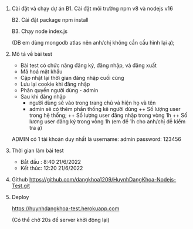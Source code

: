 1. Cài đặt và chạy dự án
    B1. Cài đặt môi trường
        npm v8 và nodejs v16

    B2. Cài đặt package
        npm install
    
    B3. Chạy
        node index.js

    (DB em dùng mongodb atlas nên anh/chị không cần cấu hình lại ạ);

2. Mô tả về bài test
    - Bài test có chức năng đăng ký, đăng nhập, và đăng xuất 
    - Mã hoá mật khẩu
    - Cập nhật lại thời gian đăng nhập cuối cùng
    - Lưu lại cookie khi đăng nhập
    - Phân quyền người dùng - admin
    - Sau khi đăng nhập 
        + người dùng sẽ vào trong trang chủ và hiện họ và tên
        + admin sẽ có thêm phần thống kê người dùng
            ++ Số lượng user trong hệ thống;
            ++ Số lượng user đăng nhập trong vòng 1h
            ++ Số lương user đăng ký trong vòng 1h
            (em để 1h cho anh/chị dễ kiểm tra ạ)
    
    ADMIN có 1 tài khoản duy nhất là
        username: admin
        password: 123456

3. Thời gian làm bài test
    - Bắt đầu : 8:40 21/6/2022
    - Kết thúc: 12:20 21/6/2022


4. Github 
    https://github.com/dangkhoa1209/HuynhDangKhoa-Nodejs-Test.git

5. Deploy

    https://huynhdangkhoa-test.herokuapp.com

    (Có thể chờ 20s để server khởi động lại)

